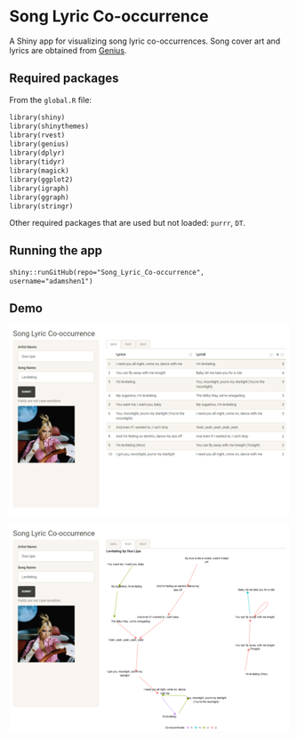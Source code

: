 # Song Lyric Co-occurrence

A Shiny app for visualizing song lyric co-occurrences. Song cover art and lyrics are obtained from [Genius](https://genius.com).

## Required packages

From the `global.R` file:

```
library(shiny)
library(shinythemes)
library(rvest)
library(genius)
library(dplyr)
library(tidyr)
library(magick)
library(ggplot2)
library(igraph)
library(ggraph)
library(stringr)
```

Other required packages that are used but not loaded: `purrr`, `DT`.

## Running the app

```
shiny::runGitHub(repo="Song_Lyric_Co-occurrence", username="adamshen1")
```

## Demo

![Data tab](./images/preview1.png)

![Plot tab](./images/preview2.png)
